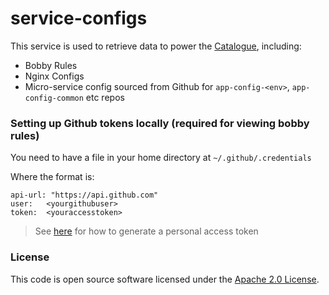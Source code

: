 
# service-configs

This service is used to retrieve data to power the [Catalogue](https://github.com/hmrc/catalogue-frontend), including:

 * Bobby Rules
 * Nginx Configs
 * Micro-service config sourced from Github for `app-config-<env>`, `app-config-common` etc repos

### Setting up Github tokens locally (required for viewing bobby rules)

You need to have a file in your home directory at `~/.github/.credentials`

Where the format is: 

```
api-url: "https://api.github.com"
user:	<yourgithubuser>
token:	<youraccesstoken>
```

> See [here](https://help.github.com/en/articles/creating-a-personal-access-token-for-the-command-line) for how
 to generate a personal access token


### License

This code is open source software licensed under the [Apache 2.0 License]("http://www.apache.org/licenses/LICENSE-2.0.html").
